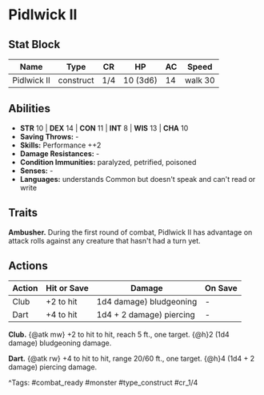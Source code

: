 # Pidlwick II

## Stat Block

| Name | Type | CR | HP | AC | Speed |
|------|------|----|----|----|-------|
| Pidlwick II | construct | 1/4 | 10 (3d6) | 14 | walk 30 |

## Abilities

- **STR** 10 | **DEX** 14 | **CON** 11 | **INT** 8 | **WIS** 13 | **CHA** 10
- **Saving Throws:** -  
- **Skills:** Performance ++2  
- **Damage Resistances:** -  
- **Condition Immunities:** paralyzed, petrified, poisoned  
- **Senses:** -  
- **Languages:** understands Common but doesn't speak and can't read or write

## Traits

**Ambusher.** During the first round of combat, Pidlwick II has advantage on attack rolls against any creature that hasn't had a turn yet.


## Actions

| Action | Hit or Save | Damage | On Save |
|--------|--------------|--------|----------|
| Club | +2 to hit | 1d4 damage) bludgeoning | - |
| Dart | +4 to hit | 1d4 + 2 damage) piercing | - |

**Club.** {@atk mw} +2 to hit to hit, reach 5 ft., one target. {@h}2 (1d4 damage) bludgeoning damage.

**Dart.** {@atk rw} +4 to hit to hit, range 20/60 ft., one target. {@h}4 (1d4 + 2 damage) piercing damage.


^Tags: #combat_ready #monster #type_construct #cr_1/4